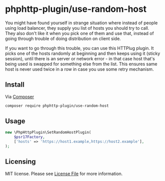 #  phphttp-plugin/use-random-host

You might have found yourself in strange situation where instead of people using load balancer,
they supply you list of hosts you should try to call. They also don't like it when you pick one of them
and use that, instead of going through trouble of doing distribution on client side.

If you want to go through this trouble, you can use this HTTPlug plugin.
It picks one of the hosts randomly at beginning and then keeps using it (sticky session), until there is an server
or network error - in that case host that's being used is swapped for something else from the list.
This ensures same host is never used twice in a row in case you use some retry mechanism.

## Install

Via [Composer](https://getcomposer.org/doc/00-intro.md)

```bash
composer require phphttp-plugin/use-random-host
```
## Usage

```php
new \PhpHttpPlugin\SetRandomHostPlugin(
    $psr17Factory,
    ['hosts' => 'https://host1.example,https://host2.example'],
);
```

## Licensing

MIT license. Please see [License File](LICENSE) for more information.
